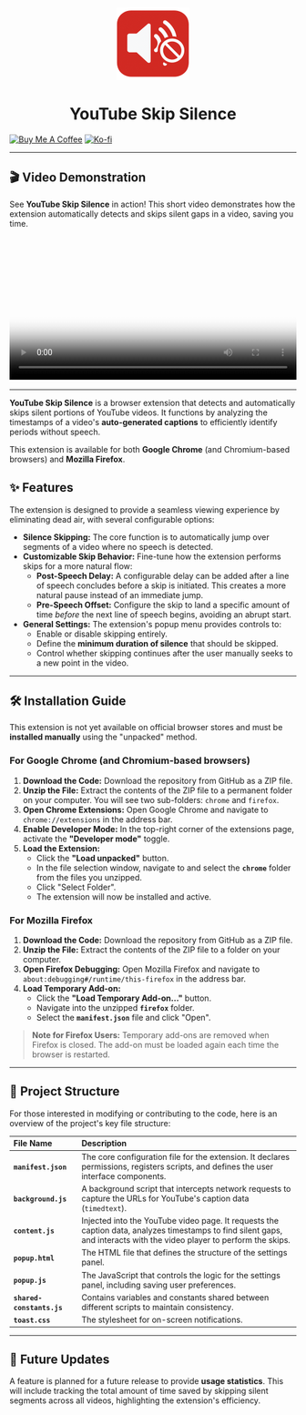 <div align="center">
  <img src="./icon.png" alt="YouTube Skip Silence Logo" width="128" height="128"/>
  
  # YouTube Skip Silence
</div>

[![Buy Me A Coffee](https://img.shields.io/badge/☕-Buy%20me%20a%20coffee-yellow?style=flat-square)](https://www.buymeacoffee.com/kur0)
[![Ko-fi](https://img.shields.io/badge/Ko--fi-Support%20me-blue?style=flat-square&logo=ko-fi)](https://ko-fi.com/N4N41M2YUG)

---

## 🎬 Video Demonstration

See **YouTube Skip Silence** in action! This short video demonstrates how the extension automatically detects and skips silent gaps in a video, saving you time.

<div align="center">
  <video src="./video.mp4" controls width="100%" poster="./icon.png"></video>
</div>

---

**YouTube Skip Silence** is a browser extension that detects and automatically skips silent portions of YouTube videos. It functions by analyzing the timestamps of a video's **auto-generated captions** to efficiently identify periods without speech.

This extension is available for both **Google Chrome** (and Chromium-based browsers) and **Mozilla Firefox**.

## ✨ Features

The extension is designed to provide a seamless viewing experience by eliminating dead air, with several configurable options:

* **Silence Skipping:** The core function is to automatically jump over segments of a video where no speech is detected.
* **Customizable Skip Behavior:** Fine-tune how the extension performs skips for a more natural flow:
    * **Post-Speech Delay:** A configurable delay can be added after a line of speech concludes before a skip is initiated. This creates a more natural pause instead of an immediate jump.
    * **Pre-Speech Offset:** Configure the skip to land a specific amount of time *before* the next line of speech begins, avoiding an abrupt start.
* **General Settings:** The extension's popup menu provides controls to:
    * Enable or disable skipping entirely.
    * Define the **minimum duration of silence** that should be skipped.
    * Control whether skipping continues after the user manually seeks to a new point in the video.

---

## 🛠️ Installation Guide

This extension is not yet available on official browser stores and must be **installed manually** using the "unpacked" method.

### For Google Chrome (and Chromium-based browsers)

1.  **Download the Code:** Download the repository from GitHub as a ZIP file.
2.  **Unzip the File:** Extract the contents of the ZIP file to a permanent folder on your computer. You will see two sub-folders: `chrome` and `firefox`.
3.  **Open Chrome Extensions:** Open Google Chrome and navigate to `chrome://extensions` in the address bar.
4.  **Enable Developer Mode:** In the top-right corner of the extensions page, activate the **"Developer mode"** toggle.
5.  **Load the Extension:**
    * Click the **"Load unpacked"** button.
    * In the file selection window, navigate to and select the **`chrome`** folder from the files you unzipped.
    * Click "Select Folder".
    * The extension will now be installed and active.

### For Mozilla Firefox

1.  **Download the Code:** Download the repository from GitHub as a ZIP file.
2.  **Unzip the File:** Extract the contents of the ZIP file to a folder on your computer.
3.  **Open Firefox Debugging:** Open Mozilla Firefox and navigate to `about:debugging#/runtime/this-firefox` in the address bar.
4.  **Load Temporary Add-on:**
    * Click the **"Load Temporary Add-on..."** button.
    * Navigate into the unzipped **`firefox`** folder.
    * Select the **`manifest.json`** file and click "Open".

> **Note for Firefox Users:** Temporary add-ons are removed when Firefox is closed. The add-on must be loaded again each time the browser is restarted.

---

## 📂 Project Structure

For those interested in modifying or contributing to the code, here is an overview of the project's key file structure:

| File Name | Description |
| :--- | :--- |
| **`manifest.json`** | The core configuration file for the extension. It declares permissions, registers scripts, and defines the user interface components. |
| **`background.js`** | A background script that intercepts network requests to capture the URLs for YouTube's caption data (`timedtext`). |
| **`content.js`** | Injected into the YouTube video page. It requests the caption data, analyzes timestamps to find silent gaps, and interacts with the video player to perform the skips. |
| **`popup.html`** | The HTML file that defines the structure of the settings panel. |
| **`popup.js`** | The JavaScript that controls the logic for the settings panel, including saving user preferences. |
| **`shared-constants.js`** | Contains variables and constants shared between different scripts to maintain consistency. |
| **`toast.css`** | The stylesheet for on-screen notifications. |

---

## 🚀 Future Updates

A feature is planned for a future release to provide **usage statistics**. This will include tracking the total amount of time saved by skipping silent segments across all videos, highlighting the extension's efficiency.